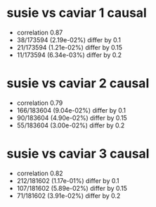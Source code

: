 # susie vs caviar  1 causal

- correlation 0.87
- 38/173594 (2.19e-02%) differ by 0.1
- 21/173594 (1.21e-02%) differ by 0.15
- 11/173594 (6.34e-03%) differ by 0.2


# susie vs caviar  2 causal

- correlation 0.79
- 166/183604 (9.04e-02%) differ by 0.1
- 90/183604 (4.90e-02%) differ by 0.15
- 55/183604 (3.00e-02%) differ by 0.2


# susie vs caviar  3 causal

- correlation 0.82
- 212/181602 (1.17e-01%) differ by 0.1
- 107/181602 (5.89e-02%) differ by 0.15
- 71/181602 (3.91e-02%) differ by 0.2


